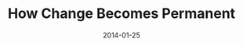 ---
layout: message
category: message
series: "Power To Change"
title: "How Change Becomes Permanent"
date: 2014-01-25
audio-description: "Karl Martin talks about how change becomes permanent."
audio: "http://www.crossroads.net/players/media/hq/powertochange_04.mp3"
audio-title: "How Change Becomes Permanent"
audio-duration: "35&#58;07"
program-description: "Program - WK4 The Power of Change"
program: "http://www.crossroads.net/players/media/hq/01_25-26_14Program_LO.pdf"
program-title: "How Change Becomes Permanent"
video-description: "Karl Martin talks about how change becomes permanent."
video-title: "How Change Becomes Permanent"
video: "https://s3.amazonaws.com/crossroadsvideomessages/powertochange_04.mp4"
---